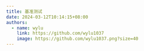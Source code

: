 ```yaml
---
title: 基准测试
date: 2024-03-12T10:14:15+08:00
authors:
  - name: wylu
    link: https://github.com/wylu1037
    image: https://github.com/wylu1037.png?size=40
---
```

